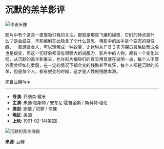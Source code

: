 # 沉默的羔羊影评

![作者头像](https://img9.doubanio.com/icon/u154547270-26.jpg)

影片中有个道具一直很吸引我的关注，那就是那些飞蛾和蝴蝶．它们的特点是什么？是会蜕变．不知编剧在此隐含了个什么意思．电影中的凶手是个变态的易性癖，一直想做女人，可以理解成一种蜕变，史达琳从ＦＢＩ实习探员最后破案成名也是蜕变，但这一切好象都没有很强大的说服力．影片中的人物，都有一个变化过程，从沉默的羔羊到屠夫，也许影片编导们的真实用意就在说明一点，每个人不管外表曾经如何柔弱，在一定的情况下都会变的残酷甚至疯狂，每个人都是沉默的羔羊，但是每个人，都有蜕变的时候，这才是人性的残酷本源。

来自豆瓣App

---

- **导演**: 乔纳森·戴米
- **主演**: 朱迪·福斯特 / 安东尼·霍普金斯 / 斯科特·格伦
- **类型**: 剧情 / 犯罪 / 惊悚
- **地区**: 美国
- **上映**: 1991-02-14(美国)

![沉默的羔羊海报](https://img3.doubanio.com/view/photo/s_ratio_poster/public/p1593414327.webp)

**来源**: 豆瓣